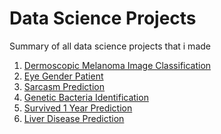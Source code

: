 # Data Science Projects
Summary of all data science projects that i made

1) [Dermoscopic Melanoma Image Classification](https://github.com/AndreasAvgou/Dermoscopic-Melanoma-Image-Classification)
2) [Eye Gender Patient](https://github.com/AndreasAvgou/Eye-Gender-Patient)
3) [Sarcasm Prediction](https://github.com/AndreasAvgou/Sarcasm-Prediction-Model)
4) [Genetic Bacteria Identification](https://github.com/AndreasAvgou/Genetic-Bacteria-Identification)
5) [Survived 1 Year Prediction](https://github.com/AndreasAvgou/Survived-1-Year-Prediction)
6) [Liver Disease Prediction](https://github.com/AndreasAvgou/Liver-Disease-Prediction)
